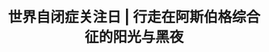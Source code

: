 ---
title: 世界自闭症关注日 | 行走在阿斯伯格综合征的阳光与黑夜
tags: [孤独症, 孤独, 孤独症谱系, AS]
color: success
description: I am proud to be different.
external_url: http://mp.weixin.qq.com/s?__biz=MzIyMzgyMjY5NQ==&amp;mid=2247483661&amp;idx=1&amp;sn=3c442b6fdf8e8ea04f591f9400876834&amp;chksm=e8191705df6e9e1383ead97231faf8449b46eca6da698fb751c6fc63e99143c40aa7a71f19eb&amp;scene=27#wechat_redirect
---